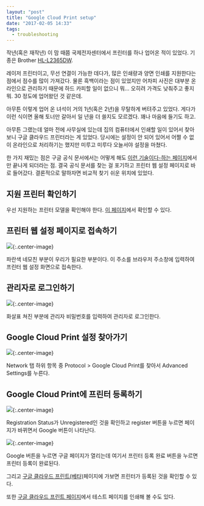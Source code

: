 ```yaml
---
layout: "post"
title: "Google Cloud Print setup"
date: "2017-02-05 14:33"
tags:
  - troubleshooting
---
```


작년(혹은 재작년) 이 맘 때쯤 국제전자센터에서 프린터를 하나 업어온 적이 있었다. 기종은 Brother [HL-L2365DW](http://welcome.brother.com/kr-ko/products-services/printers/HL-L2365DW.html).

레이저 프린터이고, 무선 연결이 가능한 데다가, 많은 인쇄량과 양면 인쇄를 지원한다는 점에서 점수를 많이 가져갔다. 물론 흑백이라는 점이 있었지만 어차피 사진은 대부분 온라인으로 관리하기 때문에 하드 카피할 일이 없으니 뭐... 오히려 가격도 낮춰주고 좋지 뭐. 30 정도에 업어왔던 것 같은데.

아무튼 이렇게 업어 온 녀석이 거의 1년(혹은 2년)을 무탈하게 버텨주고 있었다. 게다가 이런 식이면 올해 토너만 갈아서 일 년을 더 쓸지도 모르겠다. 꽤나 마음에 들기도 하고.

아무튼 그랬는데 얼마 전에 사무실에 있는데 집의 컴퓨터에서 인쇄할 일이 있어서 찾아보니 구글 클라우드 프린터라는 게 있었다. 당시에는 설정이 안 되어 있어서 어쩔 수 없이 온라인으로 처리하기는 했지만 미루고 미루다 오늘서야 설정을 마쳤다.

한 가지 재밌는 점은 구글 공식 문서에서는 어떻게 해도 [이런 기술이다-하는 페이지](http://www.brother.com/E-ftp/gcp/en/index.html)에서만 끝나게 되더라는 점. 결국 공식 문서를 찾는 걸 포기하고 프린터 웹 설정 페이지로 바로 들어갔다. 결론적으로 말하자면 비교적 찾기 쉬운 위치에 있었다.

## 지원 프린터 확인하기

우선 지원하는 프린터 모델을 확인해야 한다. [이 페이지](https://www.google.com/cloudprint/learn/printers.html)에서 확인할 수 있다.

## 프린터 웹 설정 페이지로 접속하기

![](http://take.ms/8COlP){:.center-image}

파란색 네모친 부분이 우리가 필요한 부분이다. 이 주소를 브라우저 주소창에 입력하여 프린터 웹 설정 화면으로 접속한다.

## 관리자로 로그인하기

![](http://take.ms/qhgtk){:.center-image}

화살표 쳐진 부분에 관리자 비밀번호를 입력하여 관리자로 로그인한다.

## Google Cloud Print 설정 찾아가기

![](http://take.ms/QFwOP){:.center-image}

Network 탭 하위 항목 중 Protocol > Google Cloud Print를 찾아서 Advanced Settings를 누른다.

## Google Cloud Print에 프린터 등록하기

![](https://monosnap.com/file/AOIBPrZiudegNFsrX8LmqgG6T4ZtVr.png){:.center-image}

Registration Status가 Unregistered인 것을 확인하고 register 버튼을 누르면 페이지가 바뀌면서 Google 버튼이 나타난다.

![](http://take.ms/T9bVZ){:.center-image}

Google 버튼을 누르면 구글 페이지가 열리는데 여기서 프린터 등록 완료 버튼을 누르면 프린터 등록이 완료된다.

그리고 [구글 클라우드 프린트(베타)](https://www.google.com/cloudprint#printers)페이지에 가보면 프린터가 등록된 것을 확인할 수 있다.

또한 [구글 클라우드 프린트 페이지](https://www.google.com/cloudprint/learn/index.html)에서 테스트 페이지를 인쇄해 볼 수도 있다.
